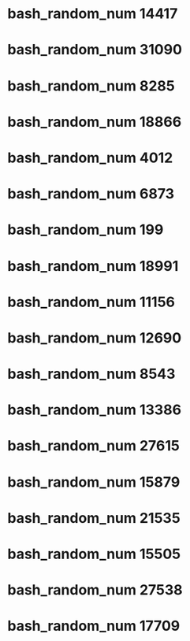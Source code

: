 # bash_random_num 14417
# bash_random_num 31090
# bash_random_num 8285
# bash_random_num 18866
# bash_random_num 4012
# bash_random_num 6873
# bash_random_num 199
# bash_random_num 18991
# bash_random_num 11156
# bash_random_num 12690
# bash_random_num 8543
# bash_random_num 13386
# bash_random_num 27615
# bash_random_num 15879
# bash_random_num 21535
# bash_random_num 15505
# bash_random_num 27538
# bash_random_num 17709
